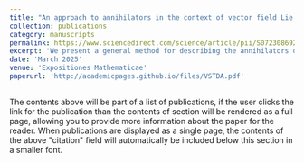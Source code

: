 ```yaml
---
title: "An approach to annihilators in the context of vector field Lie algebras"
collection: publications
category: manuscripts
permalink: https://www.sciencedirect.com/science/article/pii/S0723086924000677
excerpt: 'We present a general method for describing the annihilators of modules of Lie algebras under certain conditions, which hold for some tensor modules of vector field Lie algebras. As an example, we apply the method to obtain an efficient proof of previously known results on the annihilators of the bounded irreducible modules of the polynomial vector fields on the real line.'
date: 'March 2025'
venue: 'Expositiones Mathematicae'
paperurl: 'http://academicpages.github.io/files/VSTDA.pdf'
---
```

The contents above will be part of a list of publications, if the user clicks the link for the publication than the contents of section will be rendered as a full page, allowing you to provide more information about the paper for the reader. When publications are displayed as a single page, the contents of the above "citation" field will automatically be included below this section in a smaller font.
